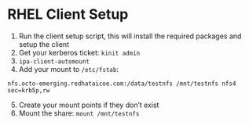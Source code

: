 # RHEL Client Setup

1. Run the client setup script, this will install the required packages and setup the client 
2. Get your kerberos ticket: `kinit admin`
3. `ipa-client-automount`
4. Add your mount to `/etc/fstab`:

```
nfs.octo-emerging.redhataicoe.com:/data/testnfs /mnt/testnfs nfs4  sec=krb5p,rw
```

5. Create your mount points if they don’t exist
6. Mount the share: `mount /mnt/testnfs`

